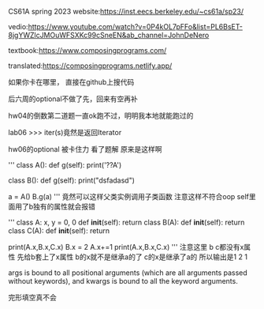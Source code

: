 CS61A spring 2023
website:https://inst.eecs.berkeley.edu/~cs61a/sp23/

vedio:https://www.youtube.com/watch?v=0P4kOL7pFFo&list=PL6BsET-8jgYWZlcJMOuWFSXKc99cSneEN&ab_channel=JohnDeNero

textbook:https://www.composingprograms.com/

translated:https://composingprograms.netlify.app/

如果你卡在哪里， 直接在github上搜代码

后六周的optional不做了先，回来有空再补

hw04的倒数第二道题一直ok跑不过，明明我本地就能跑过的

lab06 >>> iter(s)竟然是返回Iterator 

hw06的optional 被卡住力 看了题解 原来是这样啊

'''
class A():
    def g(self):
        print('??A')

class B():
    def g(self):
        print("dsfadasd")

a = A()
B.g(a)
'''
竟然可以这样父类实例调用子类函数 注意这样不符合oop self里面用了b独有的属性就会报错

'''
class A:
   x, y = 0, 0
   def __init__(self):
         return
class B(A):
   def __init__(self):
         return
class C(A):
   def __init__(self):
         return

print(A.x,B.x,C.x)
B.x = 2
A.x+=1
print(A.x,B.x,C.x)
'''
注意这里 b c都没有x属性
先给b套上了x属性 b的x就不是继承a的了 c的x是继承了a的 所以输出是1 2 1

args is bound to all positional arguments (which are all arguments passed without keywords), and kwargs is bound to all the keyword arguments.

完形填空真不会